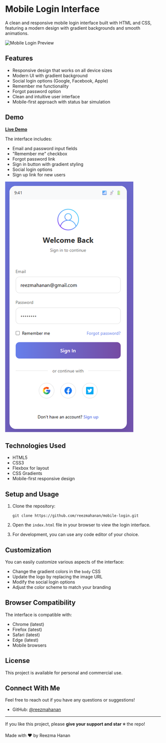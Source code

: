 # Mobile Login Interface

A clean and responsive mobile login interface built with HTML and CSS, featuring a modern design with gradient backgrounds and smooth animations.

![Mobile Login Preview](https://cdn-icons-png.flaticon.com/512/6681/6681204.png)

## Features

- Responsive design that works on all device sizes
- Modern UI with gradient background
- Social login options (Google, Facebook, Apple)
- Remember me functionality
- Forgot password option
- Clean and intuitive user interface
- Mobile-first approach with status bar simulation

## Demo

**[Live Demo](https://reezmahanan.github.io/mobile-login/)**

The interface includes:
- Email and password input fields
- "Remember me" checkbox
- Forgot password link
- Sign in button with gradient styling
- Social login options
- Sign up link for new users

![Screenshot of Mobile login](https://github.com/reezmahanan/mobile-login/blob/main/Mobile%20login.png)
<!-- Add a screenshot named screenshot.png in your repo for better visuals -->

## Technologies Used

- HTML5
- CSS3
- Flexbox for layout
- CSS Gradients
- Mobile-first responsive design

## Setup and Usage

1. Clone the repository:
   ```
   git clone https://github.com/reezmahanan/mobile-login.git
   ```

2. Open the `index.html` file in your browser to view the login interface.

3. For development, you can use any code editor of your choice.

## Customization

You can easily customize various aspects of the interface:

- Change the gradient colors in the `body` CSS
- Update the logo by replacing the image URL
- Modify the social login options
- Adjust the color scheme to match your branding

## Browser Compatibility

The interface is compatible with:
- Chrome (latest)
- Firefox (latest)
- Safari (latest)
- Edge (latest)
- Mobile browsers

## License

This project is available for personal and commercial use.

## Connect With Me

Feel free to reach out if you have any questions or suggestions!

- GitHub: [@reezmahanan](https://github.com/reezmahanan)

---

If you like this project, please **give your support and star ⭐️** the repo!

Made with ❤️ by Reezma Hanan
